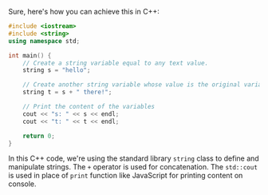 Sure, here's how you can achieve this in C++: 

```cpp
#include <iostream>
#include <string>
using namespace std;

int main() {
    // Create a string variable equal to any text value.
    string s = "hello";

    // Create another string variable whose value is the original variable concatenated with another string literal.
    string t = s + " there!";

    // Print the content of the variables
    cout << "s: " << s << endl; 
    cout << "t: " << t << endl; 

    return 0;
}
```
In this C++ code, we're using the standard library `string` class to define and manipulate strings. The `+` operator is used for concatenation. The `std::cout` is used in place of `print` function like JavaScript for printing content on console.
